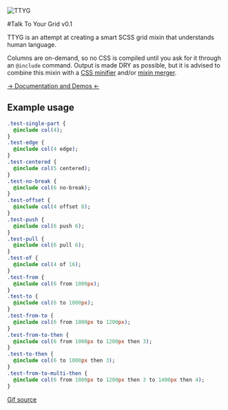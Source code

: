 ![TTYG](https://raw.github.com/flovan/ttyg/master/ttyg.gif)

#Talk To Your Grid v0.1

TTYG is an attempt at creating a smart SCSS grid mixin that understands human language.

Columns are on-demand, so no CSS is compiled until you ask for it through an `@include` command. Output is made DRY as possible, but it is advised to combine this mixin with a [CSS minifier](https://www.npmjs.com/package/clean-css) and/or [mixin merger](https://www.npmjs.com/package/group-css-media-queries).

[&rarr; Documentation and Demos &larr;](http://flovan.me/ttyg)

## Example usage

````sass
.test-single-part {
  @include col(4);
}
.test-edge {
  @include col(4 edge);
}
.test-centered {
  @include col(5 centered);
}
.test-no-break {
  @include col(6 no-break);
}
.test-offset {
  @include col(4 offset 8);
}
.test-push {
  @include col(6 push 6);
}
.test-pull {
  @include col(6 pull 6);
}
.test-of {
  @include col(4 of 16);
}
.test-from {
  @include col(6 from 1000px);
}
.test-to {
  @include col(6 to 1000px);
}
.test-from-to {
  @include col(6 from 1000px to 1200px);
}
.test-from-to-then {
  @include col(6 from 1000px to 1200px then 3);
}
.test-to-then {
  @include col(6 to 1000px then 3);
}
.test-from-to-multi-then {
  @include col(6 from 1000px to 1200px then 3 to 1400px then 4);
}
````

[Gif source](http://kidmograph.tumblr.com/post/83623951490/lght)